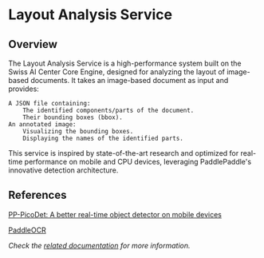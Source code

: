# Layout Analysis Service

## Overview

The Layout Analysis Service is a high-performance system built on the Swiss AI Center Core Engine, designed for analyzing the layout of image-based documents. It takes an image-based document as input and provides:

    A JSON file containing:
        The identified components/parts of the document.
        Their bounding boxes (bbox).
    An annotated image:
        Visualizing the bounding boxes.
        Displaying the names of the identified parts.

This service is inspired by state-of-the-art research and optimized for real-time performance on mobile and CPU devices, leveraging PaddlePaddle's innovative detection architecture.

## References


[PP-PicoDet: A better real-time object detector on mobile devices](https://github.com/PaddlePaddle/PaddleDetection)

[PaddleOCR](https://github.com/PaddlePaddle/PaddleOCR)

_Check the [related documentation](https://docs.swiss-ai-center.ch/reference/core-concepts/service/) for more information._

